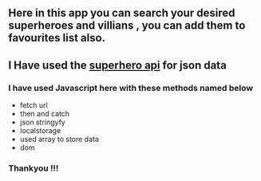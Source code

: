  
## Here in this app you can search your desired superheroes and villians , you can add them to favourites list also.

## I Have used the [superhero api](https://superheroapi.com/) for json data 

### I have used Javascript here with these methods named below 

- fetch url
- then and catch
- json stringyfy
- localstorage 
- used array to store data
- dom 

### Thankyou !!!
